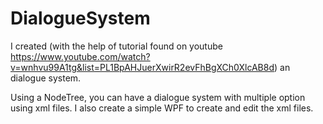 # DialogueSystem

I created (with the help of tutorial found on youtube https://www.youtube.com/watch?v=wnhvu99A1tg&list=PL1BpAHJuerXwirR2evFhBgXCh0XlcAB8d) an dialogue system.

Using a NodeTree, you can have a dialogue system with multiple option using xml files.
I also create a simple WPF to create and edit the xml files.
